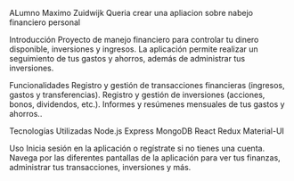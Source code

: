 ALumno Maximo Zuidwijk
Queria crear una apliacion sobre nabejo financiero personal

Introducción
Proyecto de manejo financiero para controlar tu dinero disponible, inversiones y ingresos. La aplicación permite realizar un seguimiento de tus gastos y ahorros, además de administrar tus inversiones.

Funcionalidades
Registro y gestión de transacciones financieras (ingresos, gastos y transferencias).
Registro y gestión de inversiones (acciones, bonos, dividendos, etc.).
Informes y resúmenes mensuales de tus gastos y ahorros..

Tecnologías Utilizadas
Node.js
Express
MongoDB
React
Redux
Material-UI

Uso
Inicia sesión en la aplicación o regístrate si no tienes una cuenta.
Navega por las diferentes pantallas de la aplicación para ver tus finanzas, administrar tus transacciones, inversiones y más.